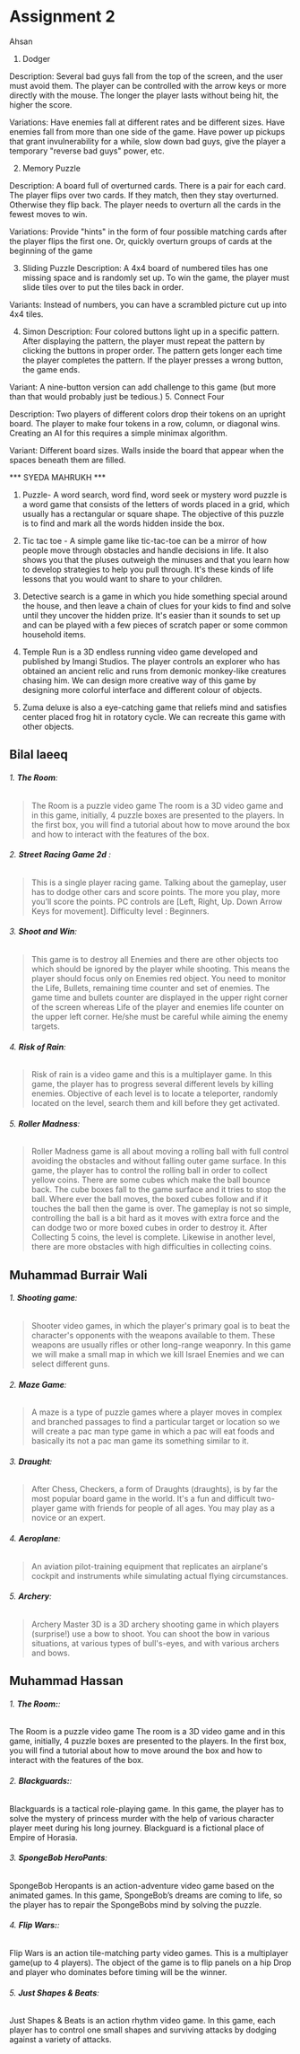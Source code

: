 # Assignment 2  

Ahsan 
1. Dodger

Description: Several bad guys fall from the top of the screen, and the user must avoid them. The player can be controlled with the arrow keys or more directly with the
 mouse. The longer the player lasts without being hit, the higher the score.

Variations: Have enemies fall at different rates and be different sizes. Have enemies fall from more than one side of the game. Have power up pickups that 
grant invulnerability for a while, slow down bad guys, give the player a temporary "reverse bad guys" power, etc.

2. Memory Puzzle

Description: A board full of overturned cards. There is a pair for each card. The player flips over two cards. If they match, then they stay overturned. 
Otherwise they flip back. The player needs to overturn all the cards in the fewest moves to win.

Variations: Provide "hints" in the form of four possible matching cards after the player flips the first one. Or, 
quickly overturn groups of cards at the beginning of the game

3. Sliding Puzzle
Description: A 4x4 board of numbered tiles has one missing space and is randomly set up. To win the game, the player must slide tiles over to put the tiles back 
in order.

Variants: Instead of numbers, you can have a scrambled picture cut up into 4x4 tiles.

4. Simon
Description: Four colored buttons light up in a specific pattern. After displaying the pattern, the player must repeat the pattern by clicking the buttons in 
proper order. The pattern gets longer each time the player completes the pattern. If the player presses a wrong button, the game ends.

Variant: A nine-button version can add challenge to this game (but more than that would probably just be tedious.)
5. Connect Four

Description: Two players of different colors drop their tokens on an upright board. The player to make four tokens in a row, column, or diagonal wins. Creating an AI for this requires a simple minimax algorithm.

Variant: Different board sizes. Walls inside the board that appear when the spaces beneath them are filled.

*** SYEDA MAHRUKH ***


1. Puzzle- A word search, word find, word seek or mystery word puzzle is a word game that consists of the letters of words placed in a grid, which usually has a rectangular or square shape. The objective of this puzzle is to find and mark all the words hidden inside the box.

2. Tic tac toe - A simple game like tic-tac-toe can be a mirror of how people move through obstacles and handle decisions in life. It also shows you that the pluses outweigh the minuses and that you learn how to develop strategies to help you pull through. It's these kinds of life lessons that you would want to share to your children.

3. Detective search is a game in which you hide something special around the house, and then leave a chain of clues for your kids to find and solve until they uncover the hidden prize. It's easier than it sounds to set up and can be played with a few pieces of scratch paper or some common household items.

4. Temple Run is a 3D endless running video game developed and published by Imangi Studios. The player controls an explorer who has obtained an ancient relic and runs from demonic monkey-like creatures chasing him. We can design more creative way of this game by designing more colorful interface and different colour of objects.

5. Zuma deluxe is also a eye-catching game that reliefs mind and satisfies center placed frog hit in rotatory cycle. We can recreate this game with other objects.

## Bilal laeeq

###### 1. **The Room**: 
> The Room is a puzzle video game The room is a 3D video game and in this game, initially, 4 puzzle boxes are presented to the players. In the first box,  you will find a tutorial about how to move around the box and how to interact with the features of the box.

###### 2. **Street Racing Game 2d** :
> This is a single player racing game. Talking about the gameplay, user has to dodge other cars and score points. The more you play, more you’ll score the points. PC controls are [Left, Right, Up. Down Arrow Keys for movement]. Difficulty level : Beginners.

###### 3. **Shoot and Win**: 
> This game is to destroy all Enemies and there are other objects too which should be ignored by the player while shooting. This means the player should focus only on Enemies red object. You need to monitor the Life, Bullets, remaining time counter and set of enemies. The game time and bullets counter are displayed in the upper right corner of the screen whereas Life of the player and enemies life counter on the upper left corner. He/she must be careful while aiming the enemy targets.

###### 4. **Risk of Rain**:
> Risk of rain is a video game and this is a multiplayer game. In this game, the player has to progress several different levels by killing enemies. Objective of each level is to locate a teleporter, randomly located on the level, search them and kill before they get activated.

###### 5. **Roller Madness**:
> Roller Madness game is all about moving a rolling ball with full control avoiding the obstacles and without falling outer game surface. In this game, the player has to control the rolling ball in order to collect yellow coins. There are some cubes which make the ball bounce back. The cube boxes fall to the game surface and it tries to stop the ball. Where ever the ball moves, the boxed cubes follow and if it touches the ball then the game is over. The gameplay is not so simple, controlling the ball is a bit hard as it moves with extra force and the can dodge two or more boxed cubes in order to destroy it. After Collecting 5 coins, the level is complete. Likewise in another level, there are more obstacles with high difficulties in collecting coins.



## Muhammad Burrair Wali

###### 1. **Shooting game**: 
> Shooter video games, in which the player's primary goal is to beat the character's opponents with the weapons available to them. These weapons are usually rifles or other long-range weaponry. In this game we will make a small map in which we kill Israel Enemies and we can select different guns.

###### 2. **Maze Game**:
> A maze is a type of puzzle games where a player moves in complex and branched passages to find a particular target or location so we will create a pac man type game in which a pac will eat foods and basically its not a pac man game its something similar to it.

###### 3. **Draught**: 
> After Chess, Checkers, a form of Draughts (draughts), is by far the most popular board game in the world. It's a fun and difficult two-player game with friends for people of all ages. You may play as a novice or an expert.

###### 4. **Aeroplane**: 
> An aviation pilot-training equipment that replicates an airplane's cockpit and instruments while simulating actual flying circumstances.

###### 5. **Archery**: 
> Archery Master 3D is a 3D archery shooting game in which players (surprise!) use a bow to shoot. You can shoot the bow in various situations, at various types of bull's-eyes, and with various archers and bows.




## Muhammad Hassan
###### 1. **The Room:**:
 The Room is a puzzle video game The room is a 3D video game and in this game, initially, 4 puzzle boxes are presented to the players. In the first box,  you will find a tutorial about how to move around the box and how to interact with the features of the box.

###### 2. **Blackguards:**:
Blackguards is a tactical role-playing game. In this game, the player has to solve the mystery of princess murder with the help of various character player meet during his long journey. Blackguard is a fictional place of Empire of Horasia.

###### 3. **SpongeBob HeroPants**:
SpongeBob Heropants is an action-adventure video game based on the animated games. In this game, SpongeBob’s dreams are coming to life, so the player has to repair the SpongeBobs mind by solving the puzzle.

###### 4. **Flip Wars:**:
Flip Wars is an action tile-matching party video games. This is a multiplayer game(up to 4 players). The object of the game is to flip panels on a hip Drop and player who dominates before timing will be the winner.

###### 5. **Just Shapes & Beats**:
Just Shapes & Beats is an action rhythm video game. In this game, each player has to control one small shapes and surviving attacks by dodging against a variety of attacks.
